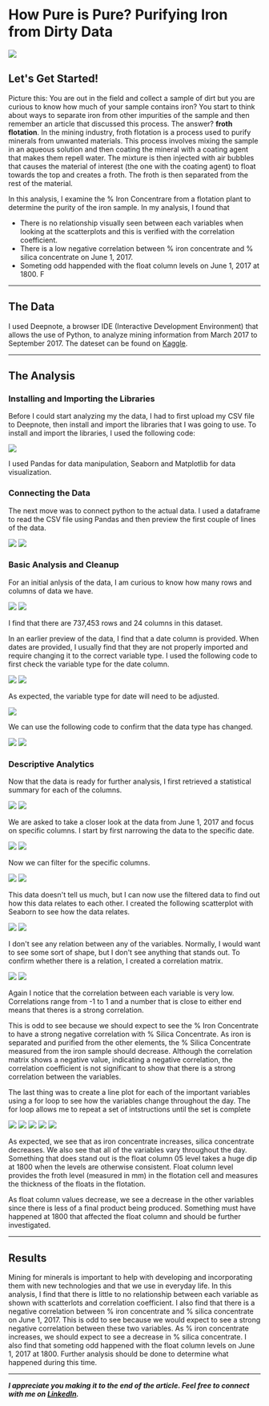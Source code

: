 # How Pure is Pure? Purifying Iron from Dirty Data

<img src="images/Python_Engineering_Project_Cover.png"/>

## Let's Get Started!

Picture this: You are out in the field and collect a sample of dirt but you are curious to know how much of your sample contains iron? You start to think about ways to separate iron from other impurities of the sample and then remember an article that discussed this process. The answer? **froth flotation**. In the mining industry, froth flotation is a process used to purify minerals from unwanted materials. This process involves mixing the sample in an aqueous solution and then coating the mineral with a coating agent that makes them repell water. The mixture is then injected with air bubbles that causes the material of interest (the one with the coating agent) to float towards the top and creates a froth. The froth is then separated from the rest of the material.  


In this analysis, I examine the % Iron Concentrare from a flotation plant to determine the purity of the iron sample. In my analysis, I found that

  - There is no relationship visually seen between each variables when looking at the scatterplots and this is verified with the correlation coefficient.
  - There is a low negative correlation between % iron concentrate and % silica concentrate on June 1, 2017.
  - Someting odd happended with the float column levels on June 1, 2017 at 1800. F

---

## The Data
I used Deepnote, a browser IDE (Interactive Development Environment) that allows the use of Python, to analyze mining information from March 2017 to September 2017. The dateset can be found on [Kaggle](https://www.kaggle.com/datasets/edumagalhaes/quality-prediction-in-a-mining-process?resource=download).

---

## The Analysis
 
### Installing and Importing the Libraries 

Before I could start analyzing my the data, I had to first upload my CSV file to Deepnote, then install and import the libraries that I was going to use. To install and import the libraries, I used the following code:

<img src="images/Python_Engineering_Project_import_libraries.png"/> 

I used Pandas for data manipulation, Seaborn and Matplotlib for data visualization.

### Connecting the Data

The next move was to connect python to the actual data. I used a dataframe to read the CSV file using Pandas and then preview the first couple of lines of the data.

<img src="images/Python_Engineering_Project_df_read.png"/> 

<img src="images/Python_Engineering_Project_preview.png"/> 

### Basic Analysis and Cleanup

For an initial anlysis of the data, I am curious to know how many rows and columns of data we have. 

<img src="images/Python_Engineering_Project_shape.png"/> 

<img src="images/Python_Engineering_Project_shape_answer.png"/> 

I find that there are 737,453 rows and 24 columns in this dataset.


In an earlier preview of the data, I find that a date column is provided. When dates are provided, I usually find that they are not properly imported and require changing it to the correct variable type. I used the following code to first check the variable type for the date column. 

<img src="images/Python_Engineering_Project_date_type.png"/> 
<img src="images/Python_Engineering_Project_date_type_answer.png"/> 

As expected, the variable type for date will need to be adjusted.

<img src="images/Python_Engineering_Project_date_type_change.png"/> 

We can use the following code to confirm that the data type has changed.

<img src="images/Python_Engineering_Project_date_type_change_confirm.png"/> 
<img src="images/Python_Engineering_Project_date_type_change_confirm_answer.png"/> 


### Descriptive Analytics

Now that the data is ready for further analysis, I first retrieved a statistical summary for each of the columns.

<img src="images/Python_Engineering_Project_descriptive_analytics.png"/> 
<img src="images/Python_Engineering_Project_descriptive_analytics_answer.png"/> 

We are asked to take a closer look at the data from June 1, 2017 and focus on specific columns. I start by first narrowing the data to the specific date.

<img src="images/Python_Engineering_Project_df_june.png"/> 
<img src="images/Python_Engineering_Project_df_june_answer.png"/> 

Now we can filter for the specific columns. 

<img src="images/Python_Engineering_Project_june_important.png"/> 
<img src="images/Python_Engineering_Project_june_important_answer.png"/> 

This data doesn't tell us much, but I can now use the filtered data to find out how this data relates to each other. I created the following scatterplot with Seaborn to see how the data relates.

<img src="images/Python_Engineering_Project_scatterplot.png"/> 
<img src="images/Python_Engineering_Project_scatterplot_results.png"/> 

I don't see any relation between any of the variables. Normally, I would want to see some sort of shape, but I don't see anything that stands out. To confirm whether there is a relation, I created a correlation matrix.

<img src="images/Python_Engineering_Project_correlation.png"/> 
<img src="images/Python_Engineering_Project_correlation_results.png"/> 

Again I notice that the correlation between each variable is very low. Correlations range from -1 to 1 and a number that is close to either end means that theres is a strong correlation. 

This is odd to see because we should expect to see the % Iron Concentrate to have a strong negative correlation with % Silica Concentrate. As iron is separated and purified from the other elements, the % Silica Concentrate measured from the iron sample should decrease. Although the correlation matrix shows a negative value, indicating a negative correlation, the correlation coefficient is not significant to show that there is a strong correlation between the variables.


The last thing was to create a line plot for each of the important variables using a for loop to see how the variables change throughout the day. The for loop allows me to repeat a set of intstructions until the set is complete

<img src="images/Python_Engineering_Project_graphs.png"/> 
<img src="images/Python_Engineering_Project_grapsh_iron conc.png"/> 
<img src="images/Python_Engineering_Project_graphs_silica conc.png"/> 
<img src="images/Python_Engineering_Project_graphs_ph.png"/> 
<img src="images/Python_Engineering_Project_graphs_float column.png"/> 

As expected, we see that as iron concentrate increases, silica concentrate decreases. We also see that all of the variables vary throughout the day. Something that does stand out is the float column 05 level takes a huge dip at 1800 when the levels are otherwise consistent. Float column level provides the froth level (measured in mm) in the flotation cell and measures the thickness of the floats in the flotation. 

As float column values decrease, we see a decrease in the other variables since there is less of a final product being produced. Something must have happened at 1800 that affected the float column and should be further investigated.

---

## Results

Mining for minerals is important to help with developing and incorporating them with new technologies and that we use in everyday life. In this analysis, I find that there is little to no relationship between each variable as shown with scatterlots and correlation coefficient. I also find that there is a negative correlation between % iron concentrate and % silica concentrate on June 1, 2017. This is odd to see because we would expect to see a strong negative correlation between these two variables. As % iron concentrate increases, we should expect to see a decrease in % silica concentrate. I also find that someting odd happened with the float column levels on June 1, 2017 at 1800. Further analysis should be done to determine what happened during this time. 

---

***I appreciate you making it to the end of the article. Feel free to connect with me on [LinkedIn](https://www.linkedin.com/in/jbespinoza/).***
